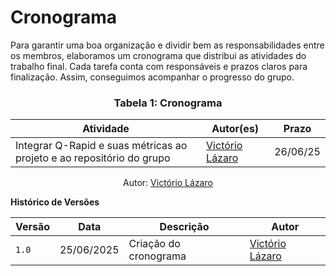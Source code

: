# Cronograma

Para garantir uma boa organização e dividir bem as responsabilidades entre os membros, elaboramos um cronograma que distribui as atividades do trabalho final. Cada tarefa conta com responsáveis e prazos claros para finalização. Assim, conseguimos acompanhar o progresso do grupo.


### <center>**Tabela 1:** Cronograma
<div>
  <center>
  <table>
    <thead>
      <tr>
        <th>Atividade</th>
        <th>Autor(es)</th>
        <th>Prazo</th>
      </tr>
    </thead>
    <tbody>
      <tr>
        <td>Integrar Q-Rapid e suas métricas ao projeto e ao repositório do grupo</td>
        <td>
          <a href="https://github.com/Victor-oss/">Victório Lázaro</a>
        </td>
        <td>26/06/25</td>
      </tr>
    </tbody>
  </table>
  
  <center>
  <div>
    <p>Autor: <a href="https://github.com/Victor-oss" target="_blank">Victório Lázaro</a></p>
  </div>
  </center>
</div>


**Histórico de Versões**

| **Versão** | **Data**     | **Descrição**                     | **Autor**                                     |
|------------|--------------|-----------------------------------|-----------------------------------------------|
| `1.0`      | 25/06/2025   | Criação do cronograma  | [Victório Lázaro](https://github.com/Victor-oss) |